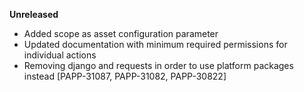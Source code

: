 **Unreleased**
* Added scope as asset configuration parameter
* Updated documentation with minimum required permissions for individual actions
* Removing django and requests in order to use platform packages instead [PAPP-31087, PAPP-31082, PAPP-30822]
